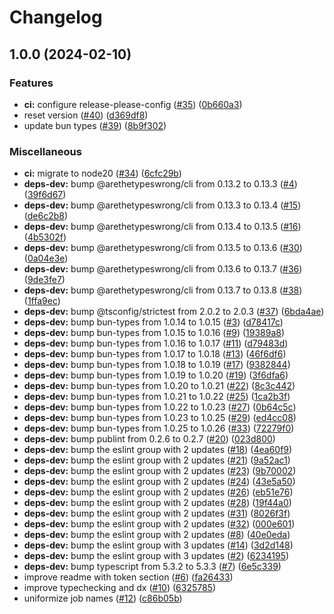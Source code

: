 # Changelog

## 1.0.0 (2024-02-10)


### Features

* **ci:** configure release-please-config ([#35](https://github.com/ghoullier/bun-typescript-template/issues/35)) ([0b660a3](https://github.com/ghoullier/bun-typescript-template/commit/0b660a388fe2079dfb7b2505e62bca04dd36882b))
* reset version ([#40](https://github.com/ghoullier/bun-typescript-template/issues/40)) ([d369df8](https://github.com/ghoullier/bun-typescript-template/commit/d369df8dbb8faf999a0dca2606a3d097dfa042be))
* update bun types ([#39](https://github.com/ghoullier/bun-typescript-template/issues/39)) ([8b9f302](https://github.com/ghoullier/bun-typescript-template/commit/8b9f3027e757e86f418343054e272b018d987c87))


### Miscellaneous

* **ci:** migrate to node20 ([#34](https://github.com/ghoullier/bun-typescript-template/issues/34)) ([6cfc29b](https://github.com/ghoullier/bun-typescript-template/commit/6cfc29b638e3c44a8729dfcbc097f8f07528dade))
* **deps-dev:** bump @arethetypeswrong/cli from 0.13.2 to 0.13.3 ([#4](https://github.com/ghoullier/bun-typescript-template/issues/4)) ([39f6d67](https://github.com/ghoullier/bun-typescript-template/commit/39f6d671c5c8466710bcdc113b9190583ce0c103))
* **deps-dev:** bump @arethetypeswrong/cli from 0.13.3 to 0.13.4 ([#15](https://github.com/ghoullier/bun-typescript-template/issues/15)) ([de6c2b8](https://github.com/ghoullier/bun-typescript-template/commit/de6c2b8342cf4b0829b57503d3166e8076ed80c1))
* **deps-dev:** bump @arethetypeswrong/cli from 0.13.4 to 0.13.5 ([#16](https://github.com/ghoullier/bun-typescript-template/issues/16)) ([4b5302f](https://github.com/ghoullier/bun-typescript-template/commit/4b5302faf569f438015433ad66bd7cec96adbb45))
* **deps-dev:** bump @arethetypeswrong/cli from 0.13.5 to 0.13.6 ([#30](https://github.com/ghoullier/bun-typescript-template/issues/30)) ([0a04e3e](https://github.com/ghoullier/bun-typescript-template/commit/0a04e3e7070532d56e5df58496a942e76948b339))
* **deps-dev:** bump @arethetypeswrong/cli from 0.13.6 to 0.13.7 ([#36](https://github.com/ghoullier/bun-typescript-template/issues/36)) ([9de3fe7](https://github.com/ghoullier/bun-typescript-template/commit/9de3fe70fc3f9b0a723f914bacc44fdc53c2ea50))
* **deps-dev:** bump @arethetypeswrong/cli from 0.13.7 to 0.13.8 ([#38](https://github.com/ghoullier/bun-typescript-template/issues/38)) ([1ffa9ec](https://github.com/ghoullier/bun-typescript-template/commit/1ffa9ec06a3f6589137f9a886453a3f3e016053f))
* **deps-dev:** bump @tsconfig/strictest from 2.0.2 to 2.0.3 ([#37](https://github.com/ghoullier/bun-typescript-template/issues/37)) ([6bda4ae](https://github.com/ghoullier/bun-typescript-template/commit/6bda4aecee8fbc5d898572a991c72fb1ecc12ae3))
* **deps-dev:** bump bun-types from 1.0.14 to 1.0.15 ([#3](https://github.com/ghoullier/bun-typescript-template/issues/3)) ([d78417c](https://github.com/ghoullier/bun-typescript-template/commit/d78417cdc84a24c35101ccc94a2de5ab781d9fe8))
* **deps-dev:** bump bun-types from 1.0.15 to 1.0.16 ([#9](https://github.com/ghoullier/bun-typescript-template/issues/9)) ([19389a8](https://github.com/ghoullier/bun-typescript-template/commit/19389a8275f91e8e0124b09458f39689aa15714b))
* **deps-dev:** bump bun-types from 1.0.16 to 1.0.17 ([#11](https://github.com/ghoullier/bun-typescript-template/issues/11)) ([d79483d](https://github.com/ghoullier/bun-typescript-template/commit/d79483de642c6a5542efcb44f9084e8468116c79))
* **deps-dev:** bump bun-types from 1.0.17 to 1.0.18 ([#13](https://github.com/ghoullier/bun-typescript-template/issues/13)) ([46f6df6](https://github.com/ghoullier/bun-typescript-template/commit/46f6df6c9a6cb8867280b8808c47d0032e96166e))
* **deps-dev:** bump bun-types from 1.0.18 to 1.0.19 ([#17](https://github.com/ghoullier/bun-typescript-template/issues/17)) ([9382844](https://github.com/ghoullier/bun-typescript-template/commit/9382844a87de7602ddeb942125a2dfa215fe5e7d))
* **deps-dev:** bump bun-types from 1.0.19 to 1.0.20 ([#19](https://github.com/ghoullier/bun-typescript-template/issues/19)) ([3f6dfa6](https://github.com/ghoullier/bun-typescript-template/commit/3f6dfa63fcee3b269337d3a2a78a20de21fe5871))
* **deps-dev:** bump bun-types from 1.0.20 to 1.0.21 ([#22](https://github.com/ghoullier/bun-typescript-template/issues/22)) ([8c3c442](https://github.com/ghoullier/bun-typescript-template/commit/8c3c4421a0c4ba678dbc6afbdec11c8578f7375d))
* **deps-dev:** bump bun-types from 1.0.21 to 1.0.22 ([#25](https://github.com/ghoullier/bun-typescript-template/issues/25)) ([1ca2b3f](https://github.com/ghoullier/bun-typescript-template/commit/1ca2b3f0c32eebd82d08fc024edbf0f389c7a58a))
* **deps-dev:** bump bun-types from 1.0.22 to 1.0.23 ([#27](https://github.com/ghoullier/bun-typescript-template/issues/27)) ([0b64c5c](https://github.com/ghoullier/bun-typescript-template/commit/0b64c5c650410fa0fcb898b1d77026d2ca0c5b59))
* **deps-dev:** bump bun-types from 1.0.23 to 1.0.25 ([#29](https://github.com/ghoullier/bun-typescript-template/issues/29)) ([ed4cc08](https://github.com/ghoullier/bun-typescript-template/commit/ed4cc08222b73e1af9f372820071298506c25a53))
* **deps-dev:** bump bun-types from 1.0.25 to 1.0.26 ([#33](https://github.com/ghoullier/bun-typescript-template/issues/33)) ([72279f0](https://github.com/ghoullier/bun-typescript-template/commit/72279f0ddb496789fd431671345f94b8d67b6a73))
* **deps-dev:** bump publint from 0.2.6 to 0.2.7 ([#20](https://github.com/ghoullier/bun-typescript-template/issues/20)) ([023d800](https://github.com/ghoullier/bun-typescript-template/commit/023d8007ebd01b135f42de753b42f87648315af5))
* **deps-dev:** bump the eslint group with 2 updates ([#18](https://github.com/ghoullier/bun-typescript-template/issues/18)) ([4ea60f9](https://github.com/ghoullier/bun-typescript-template/commit/4ea60f99f696f7e7f9fd3dd799f9dcc03a5da5b2))
* **deps-dev:** bump the eslint group with 2 updates ([#21](https://github.com/ghoullier/bun-typescript-template/issues/21)) ([9a52ac1](https://github.com/ghoullier/bun-typescript-template/commit/9a52ac18c6d91e711eace13f1f90abeded842fbe))
* **deps-dev:** bump the eslint group with 2 updates ([#23](https://github.com/ghoullier/bun-typescript-template/issues/23)) ([9b70002](https://github.com/ghoullier/bun-typescript-template/commit/9b7000290bab4aca8527a98ab7c1967e5a733d78))
* **deps-dev:** bump the eslint group with 2 updates ([#24](https://github.com/ghoullier/bun-typescript-template/issues/24)) ([43e5a50](https://github.com/ghoullier/bun-typescript-template/commit/43e5a5045ddb6628c2233288c853534d165722df))
* **deps-dev:** bump the eslint group with 2 updates ([#26](https://github.com/ghoullier/bun-typescript-template/issues/26)) ([eb51e76](https://github.com/ghoullier/bun-typescript-template/commit/eb51e760980be496337693b9140245439d65dd93))
* **deps-dev:** bump the eslint group with 2 updates ([#28](https://github.com/ghoullier/bun-typescript-template/issues/28)) ([19f44a0](https://github.com/ghoullier/bun-typescript-template/commit/19f44a03b330e29b57a1e0408471e0e5391d010f))
* **deps-dev:** bump the eslint group with 2 updates ([#31](https://github.com/ghoullier/bun-typescript-template/issues/31)) ([8026f3f](https://github.com/ghoullier/bun-typescript-template/commit/8026f3fe0c7f811c82b69b2103553611c49164e1))
* **deps-dev:** bump the eslint group with 2 updates ([#32](https://github.com/ghoullier/bun-typescript-template/issues/32)) ([000e601](https://github.com/ghoullier/bun-typescript-template/commit/000e60175e40418d13f38a49872de2345050f8fb))
* **deps-dev:** bump the eslint group with 2 updates ([#8](https://github.com/ghoullier/bun-typescript-template/issues/8)) ([40e0eda](https://github.com/ghoullier/bun-typescript-template/commit/40e0eda5c325d2cf4e98c1bba554ad6910678010))
* **deps-dev:** bump the eslint group with 3 updates ([#14](https://github.com/ghoullier/bun-typescript-template/issues/14)) ([3d2d148](https://github.com/ghoullier/bun-typescript-template/commit/3d2d148d62c91e60d59cb3aa35fe26bc6fc90f23))
* **deps-dev:** bump the eslint group with 3 updates ([#2](https://github.com/ghoullier/bun-typescript-template/issues/2)) ([6234195](https://github.com/ghoullier/bun-typescript-template/commit/6234195313a2cfd716c9171f373137215178796d))
* **deps-dev:** bump typescript from 5.3.2 to 5.3.3 ([#7](https://github.com/ghoullier/bun-typescript-template/issues/7)) ([6e5c339](https://github.com/ghoullier/bun-typescript-template/commit/6e5c3391837c1ad1afe9e57373eb94163c8e9e30))
* improve readme with token section ([#6](https://github.com/ghoullier/bun-typescript-template/issues/6)) ([fa26433](https://github.com/ghoullier/bun-typescript-template/commit/fa2643342b74e8575e420a2f287282ed443fa96b))
* improve typechecking and dx ([#10](https://github.com/ghoullier/bun-typescript-template/issues/10)) ([6325785](https://github.com/ghoullier/bun-typescript-template/commit/63257855e56e40bf2f438f8dab3bb9d354c1148a))
* uniformize job names ([#12](https://github.com/ghoullier/bun-typescript-template/issues/12)) ([c86b05b](https://github.com/ghoullier/bun-typescript-template/commit/c86b05bd2596fd27eb824664cbbe4c5abb84963b))
